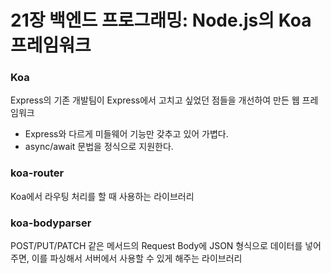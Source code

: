 # 21장 백엔드 프로그래밍: Node.js의 Koa 프레임워크

### Koa

Express의 기존 개발팀이 Express에서 고치고 싶었던 점들을 개선하여 만든 웹 프레임워크

- Express와 다르게 미들웨어 기능만 갖추고 있어 가볍다.
- async/await 문법을 정식으로 지원한다.

### koa-router

Koa에서 라우팅 처리를 할 때 사용하는 라이브러리

### koa-bodyparser

POST/PUT/PATCH 같은 메서드의 Request Body에 JSON 형식으로 데이터를 넣어주면, 이를 파싱해서 서버에서 사용할 수 있게 해주는 라이브러리
